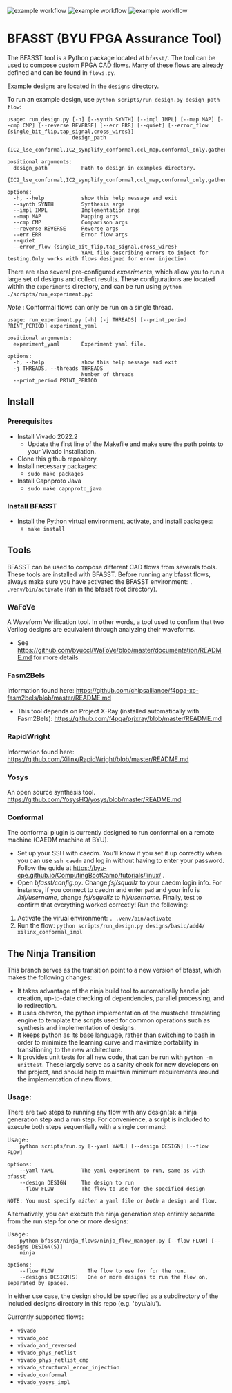 ![example workflow](https://github.com/byuccl/bfasst/actions/workflows/python.yml/badge.svg)
![example workflow](https://github.com/byuccl/bfasst/actions/workflows/unittests.yml/badge.svg)
![example workflow](https://github.com/byuccl/bfasst/actions/workflows/weeklytests.yml/badge.svg)


# BFASST (BYU FPGA Assurance Tool)

The BFASST tool is a Python package located at `bfasst/`.  The tool can be used to compose custom FPGA CAD flows.  Many of these flows are already defined and can be found in `flows.py`.

Example designs are located in the `designs` directory.

To run an example design, use `python scripts/run_design.py design_path flow`:

```
usage: run_design.py [-h] [--synth SYNTH] [--impl IMPL] [--map MAP] [--cmp CMP] [--reverse REVERSE] [--err ERR] [--quiet] [--error_flow {single_bit_flip,tap_signal,cross_wires}]
                     design_path
                     {IC2_lse_conformal,IC2_synplify_conformal,ccl_map,conformal_only,gather_impl_data,structural_map,synplify_IC2_icestorm_onespin,xilinx,xilinx_and_reversed,xilinx_conformal,xilinx_conformal_impl,xilinx_ooc,xilinx_phys_netlist,xilinx_phys_netlist_cmp,xilinx_yosys_impl,xilinx_yosys_wafove,yosys_synplify_error_onespin,yosys_tech_lse_conformal,yosys_tech_synplify_conformal,yosys_tech_synplify_onespin}

positional arguments:
  design_path           Path to design in examples directory.
  {IC2_lse_conformal,IC2_synplify_conformal,ccl_map,conformal_only,gather_impl_data,structural_map,synplify_IC2_icestorm_onespin,xilinx,xilinx_and_reversed,xilinx_conformal,xilinx_conformal_impl,xilinx_ooc,xilinx_phys_netlist,xilinx_phys_netlist_cmp,xilinx_yosys_impl,xilinx_yosys_wafove,yosys_synplify_error_onespin,yosys_tech_lse_conformal,yosys_tech_synplify_conformal,yosys_tech_synplify_onespin}

options:
  -h, --help            show this help message and exit
  --synth SYNTH         Synthesis args
  --impl IMPL           Implementation args
  --map MAP             Mapping args
  --cmp CMP             Comparison args
  --reverse REVERSE     Reverse args
  --err ERR             Error flow args
  --quiet
  --error_flow {single_bit_flip,tap_signal,cross_wires}
                        YAML file describing errors to inject for testing.Only works with flows designed for error injection
```

There are also several pre-configured *experiments*, which allow you to run a large set of designs and collect results.  These configurations are located within the `experiments` directory, and can be run using `python ./scripts/run_experiment.py`:

*Note* : Conformal flows can only be run on a single thread.

```
usage: run_experiment.py [-h] [-j THREADS] [--print_period PRINT_PERIOD] experiment_yaml

positional arguments:
  experiment_yaml       Experiment yaml file.

options:
  -h, --help            show this help message and exit
  -j THREADS, --threads THREADS
                        Number of threads
  --print_period PRINT_PERIOD
```

## Install
### Prerequisites
* Install Vivado 2022.2
  * Update the first line of the Makefile and make sure the path points to your Vivado installation. 
* Clone this github repository. 
* Install necessary packages:
  * ```sudo make packages```
* Install Capnproto Java
  * ```sudo make capnproto_java```
### Install BFASST
* Install the Python virtual environment, activate, and install packages:
  * `make install`

## Tools
BFASST can be used to compose different CAD flows from severals tools.  These tools are installed with BFASST.
Before running any bfasst flows, always make sure you have activated the BFASST environment:
```. .venv/bin/activate``` (ran in the bfasst root directory).

### WaFoVe
A Waveform Verification tool. In other words, a tool used to confirm that two Verilog designs are equivalent through analyzing their waveforms.
  * See <https://github.com/byuccl/WaFoVe/blob/master/documentation/README.md> for more details

### Fasm2Bels
Information found here: <https://github.com/chipsalliance/f4pga-xc-fasm2bels/blob/master/README.md>
  * This tool depends on Project X-Ray (installed automatically with Fasm2Bels): <https://github.com/f4pga/prjxray/blob/master/README.md>

### RapidWright
Information found here: <https://github.com/Xilinx/RapidWright/blob/master/README.md>

### Yosys
An open source synthesis tool. <https://github.com/YosysHQ/yosys/blob/master/README.md>

### Conformal
The conformal plugin is currently designed to run conformal on a remote machine (CAEDM machine at BYU).
  * Set up your SSH with caedm. You'll know if you set it up correctly when you can use ```ssh caedm``` and log in without having to enter your password. Follow the guide at <https://byu-cpe.github.io/ComputingBootCamp/tutorials/linux/> .
  * Open _bfasst/config.py_. Change _fsj/squallz_ to your caedm login info. For instance, if you connect to caedm and enter ```pwd``` and your info is _/hij/username_, change _fsj/squallz_ to _hij/username_.
Finally, test to confirm that everything worked correctly! Run the following:
1. Activate the virual environment: ```. .venv/bin/activate```
2. Run the flow:  ```python scripts/run_design.py designs/basic/add4/ xilinx_conformal_impl```

## The Ninja Transition
This branch serves as the transition point to a new version of bfasst, which makes the following changes:
* It takes advantage of the ninja build tool to automatically handle job creation, up-to-date checking of dependencies, parallel processing, and io redirection. 
* It uses chevron, the python implementation of the mustache templating engine to template the scripts used for common operations such as synthesis and implementation of designs.
* It keeps python as its base language, rather than switching to bash in order to minimize the learning curve and maximize portability in transitioning to the new architecture.
* It provides unit tests for all new code, that can be run with `python -m unittest`. These largely serve as a sanity check for new developers on the project, and should help to maintain minimum requirements around the implementation of new flows.

### Usage:

There are two steps to running any flow with any design(s): a ninja generation step and a run step. For convenience, a script is included to execute both steps sequentially with a single command:

<pre>Usage:<code>
    python scripts/run.py [--yaml YAML] [--design DESIGN] [--flow FLOW]

options:
    --yaml YAML         The yaml experiment to run, same as with bfasst
    --design DESIGN     The design to run
    --flow FLOW         The flow to use for the specified design

NOTE: You must specify <em>either</em> a yaml file or <em>both</em> a design and flow.
</code></pre>

Alternatively, you can execute the ninja generation step entirely separate from the run step for one or more designs:

<pre>Usage:<code>
    python bfasst/ninja_flows/ninja_flow_manager.py [--flow FLOW] [--designs DESIGN(S)]
    ninja

options:
    --flow FLOW           The flow to use for for the run.
    --designs DESIGN(S)   One or more designs to run the flow on, separated by spaces.
</code></pre>
In either use case, the design should be specified as a subdirectory of the included designs directory in this repo (e.g. 'byu/alu').

Currently supported flows:
* `vivado`
* `vivado_ooc`
* `vivado_and_reversed`
* `vivado_phys_netlist`
* `vivado_phys_netlist_cmp`
* `vivado_structural_error_injection`
* `vivado_conformal`
* `vivado_yosys_impl`